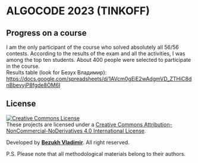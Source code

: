 # ALGOCODE 2023 (TINKOFF) 

## Progress on a course
I am the only participant of the course who solved absolutely all 56/56 contests. According to the results of the exam and all the activities, I was among the top ten students. About 400 people were selected to participate in the course. <br>
Results table (look for Безух Владимир): https://docs.google.com/spreadsheets/d/1AVcm0gEiE2wAdgmVD_ZTHiC8dnBbevyjP8fgde8OM6I

## License
<a rel="license" href="http://creativecommons.org/licenses/by-nc-nd/4.0/"><img alt="Creative Commons License" style="border-width:0" src="https://i.creativecommons.org/l/by-nc-nd/4.0/88x31.png" /></a><br />These projects are licensed under a <a rel="license" href="http://creativecommons.org/licenses/by-nc-nd/4.0/">Creative Commons Attribution-NonCommercial-NoDerivatives 4.0 International License</a>.

Developed by <b><a href="https://bezukh.wixsite.com/blog">Bezukh Vladimir</a></b>. All right reserved.

P.S.
Please note that all methodological materials belong to their authors.
